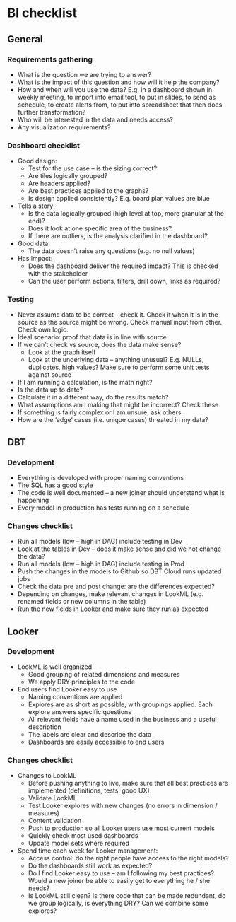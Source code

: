 # BI checklist

## General

### Requirements gathering
- What is the question we are trying to answer?
- What is the impact of this question and how will it help the company?
- How and when will you use the data? E.g. in a dashboard shown in weekly meeting, to import into email tool, to put in slides, to send as schedule, to create alerts from, to put into spreadsheet that then does further transformation?
- Who will be interested in the data and needs access? 
- Any visualization requirements? 

### Dashboard checklist
- Good design: 
    - Test for the use case – is the sizing correct? 
    - Are tiles logically grouped? 
    - Are headers applied?
    - Are best practices applied to the graphs? 
    - Is design applied consistently? E.g. board plan values are blue 
- Tells a story: 
    - Is the data logically grouped (high level at top, more granular at the end)? 
    - Does it look at one specific area of the business? 
    - If there are outliers, is the analysis clarified in the dashboard? 
- Good data:
    - The data doesn’t raise any questions (e.g. no null values) 
- Has impact: 
    - Does the dashboard deliver the required impact? This is checked with the stakeholder 
    - Can the user perform actions, filters, drill down, links as required?

### Testing
- Never assume data to be correct – check it. Check it when it is in the source as the source might be wrong. Check manual input from other. Check own logic. 
- Ideal scenario: proof that data is in line with source 
- If we can’t check vs source, does the data make sense? 
    - Look at the graph itself 
    - Look at the underlying data – anything unusual? E.g. NULLs, duplicates, high values? Make sure to perform some unit tests against source 
- If I am running a calculation, is the math right?
- Is the data up to date? 
- Calculate it in a different way, do the results match?
- What assumptions am I making that might be incorrect? Check these 
- If something is fairly complex or I am unsure, ask others. 
- How are the ‘edge’ cases (i.e. unique cases) threated in my data?

## DBT
### Development 
- Everything is developed with proper naming conventions
- The SQL has a good style 
- The code is well documented – a new joiner should understand what is happening 
- Every model in production has tests running on a schedule 

### Changes checklist
- Run all models (low – high in DAG) include testing in Dev
- Look at the tables in Dev – does it make sense and did we not change the data?
- Run all models (low – high in DAG) include testing in Prod
- Push the changes in the models to Github so DBT Cloud runs updated jobs
- Check the data pre and post change: are the differences expected? 
- Depending on changes, make relevant changes in LookML (e.g. renamed fields or new columns in the table) 
-	Run the new fields in Looker and make sure they run as expected 

## Looker

### Development
- LookML is well organized 
    - Good grouping of related dimensions and measures 
    - We apply DRY principles to the code 
- End users find Looker easy to use 
    - Naming conventions are applied
    - Explores are as short as possible, with groupings applied. Each explore answers specific questions
    - All relevant fields have a name used in the business and a useful description 
    - The labels are clear and describe the data 
    - Dashboards are easily accessible to end users 

### Changes checklist 
- Changes to LookML 
    - Before pushing anything to live, make sure that all best practices are implemented (definitions, tests, good UX) 
    - Validate LookML 
    - Test Looker explores with new changes (no errors in dimension / measures)
    - Content validation 
    - Push to production so all Looker users use most current models  
    - Quickly check most used dashboards 
    - Update model sets where required 
- Spend time each week for Looker management: 
    - Access control: do the right people have access to the right models?
    - Do the dashboards still work as expected? 
    - Do I find Looker easy to use – am I following my best practices? Would a new joiner be able to easily get to everything he / she needs?
    - Is LookML still clean? Is there code that can be made redundant, do we group logically, is everything DRY? Can we combine some explores? 



